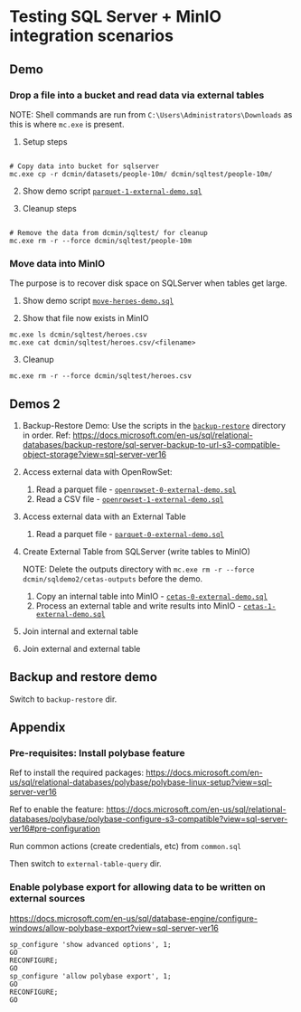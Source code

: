 # Testing SQL Server + MinIO integration scenarios

## Demo

### Drop a file into a bucket and read data via external tables

NOTE: Shell commands are run from `C:\Users\Administrators\Downloads` as this is where `mc.exe` is present.

1. Setup steps

``` shell

# Copy data into bucket for sqlserver
mc.exe cp -r dcmin/datasets/people-10m/ dcmin/sqltest/people-10m/
```

2. Show demo script [`parquet-1-external-demo.sql`](/parquet-1-external-demo.sql)

3. Cleanup steps

``` shell

# Remove the data from dcmin/sqltest/ for cleanup
mc.exe rm -r --force dcmin/sqltest/people-10m

```

### Move data into MinIO

The purpose is to recover disk space on SQLServer when tables get large.

1. Show demo script [`move-heroes-demo.sql`](/move-heroes-demo.sql)

2. Show that file now exists in MinIO

``` shell
mc.exe ls dcmin/sqltest/heroes.csv
mc.exe cat dcmin/sqltest/heroes.csv/<filename>

```

3. Cleanup

``` shell
mc.exe rm -r --force dcmin/sqltest/heroes.csv
```

## Demos 2

1. Backup-Restore Demo: Use the scripts in the [`backup-restore`](/backup-restore) directory in order.
   Ref: https://docs.microsoft.com/en-us/sql/relational-databases/backup-restore/sql-server-backup-to-url-s3-compatible-object-storage?view=sql-server-ver16
2. Access external data with OpenRowSet:
   1. Read a parquet file - [`openrowset-0-external-demo.sql`](/openrowset-0-external-demo.sql)
   2. Read a CSV file - [`openrowset-1-external-demo.sql`](/openrowset-1-external-demo.sql)
3. Access external data with an External Table
   1. Read a parquet file - [`parquet-0-external-demo.sql`](/parquet-0-external-demo.sql)
4. Create External Table from SQLServer (write tables to MinIO)

   NOTE: Delete the outputs directory with `mc.exe rm -r --force dcmin/sqldemo2/cetas-outputs` before the demo.

   1. Copy an internal table into MinIO - [`cetas-0-external-demo.sql`](/cetas-0-external-demo.sql)
   2. Process an external table and write results into MinIO - [`cetas-1-external-demo.sql`](/cetas-1-external-demo.sql)
5. Join internal and external table
6. Join external and external table


## Backup and restore demo

Switch to `backup-restore` dir.


## Appendix

### Pre-requisites: Install polybase feature

Ref to install the required packages:
https://docs.microsoft.com/en-us/sql/relational-databases/polybase/polybase-linux-setup?view=sql-server-ver16

Ref to enable the feature: https://docs.microsoft.com/en-us/sql/relational-databases/polybase/polybase-configure-s3-compatible?view=sql-server-ver16#pre-configuration

Run common actions (create credentials, etc) from `common.sql`

Then switch to `external-table-query` dir.

### Enable polybase export for allowing data to be written on external sources

https://docs.microsoft.com/en-us/sql/database-engine/configure-windows/allow-polybase-export?view=sql-server-ver16

``` shell
sp_configure 'show advanced options', 1;
GO
RECONFIGURE;
GO
sp_configure 'allow polybase export', 1;
GO
RECONFIGURE;
GO
```

